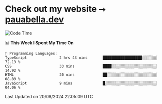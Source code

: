 # Check out my website ⭢ [pauabella.dev](https://pauabella.dev)

<!--START_SECTION:waka-->
![Code Time](http://img.shields.io/badge/Code%20Time-3%2C646%20hrs%2033%20mins-blue)

📊 **This Week I Spent My Time On** 

```text
💬 Programming Languages: 
TypeScript               2 hrs 43 mins       ██████████████████░░░░░░░   72.13 % 
CSS                      33 mins             ████░░░░░░░░░░░░░░░░░░░░░   14.92 % 
HTML                     20 mins             ██░░░░░░░░░░░░░░░░░░░░░░░   08.89 % 
JavaScript               9 mins              █░░░░░░░░░░░░░░░░░░░░░░░░   04.06 % 
```


 Last Updated on 20/08/2024 22:05:09 UTC
<!--END_SECTION:waka-->
